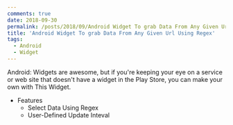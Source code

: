 ```yaml
---
comments: true
date: 2018-09-30
permalink: /posts/2018/09/Android Widget To grab Data From Any Given Url
title: 'Android Widget To grab Data From Any Given Url Using Regex'
tags:
  - Android
  - Widget
---
```

Android: Widgets are awesome, but if you're keeping your eye on a service or web site that doesn't have a widget in the Play Store, you can make your own with This Widget.


+ Features
	- Select Data Using Regex
	- User-Defined Update Inteval
